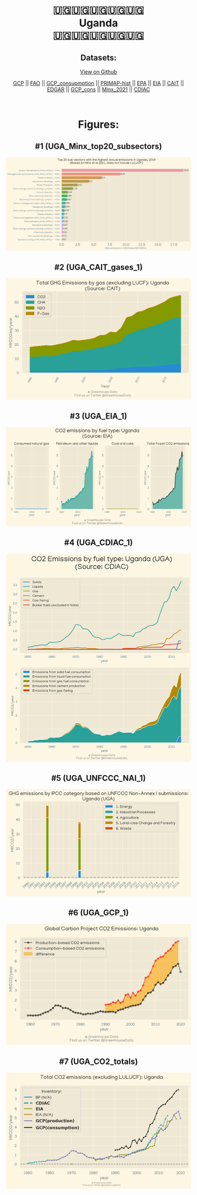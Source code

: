 
<center>
<h1 align="center">
🇺🇬🇺🇬🇺🇬🇺🇬🇺🇬
<br>
Uganda
<br>
🇺🇬🇺🇬🇺🇬🇺🇬🇺🇬
</h1>
<h2>Datasets:</h2>
<p><a href="https://github.com/dquintani/Greenhouse-Data/tree/master/country_data/UGA_Uganda/data">View on Github</a>
<br></p><p><a href="data/UGA_GCP.csv">GCP</a> || <a href="data/UGA_FAO.csv">FAO</a> || <a href="data/UGA_GCP_consupmption.csv">GCP_consupmption</a> || <a href="data/UGA_PRIMAP-hist.csv">PRIMAP-hist</a> || <a href="data/UGA_EPA.csv">EPA</a> || <a href="data/UGA_EIA.csv">EIA</a> || <a href="data/UGA_CAIT.csv">CAIT</a> || <a href="data/UGA_EDGAR.csv">EDGAR</a> || <a href="data/UGA_GCP_cons.csv">GCP_cons</a> || <a href="data/UGA_Minx_2021.csv">Minx_2021</a> || <a href="data/UGA_CDIAC.csv">CDIAC</a></p><p><br></p>
<h1>Figures:</h1><h2>#1 (UGA_Minx_top20_subsectors)</h2>
<p><img alt="" src="figures/UGA_Minx_top20_subsectors.png" /></p><h2>#2 (UGA_CAIT_gases_1)</h2>
<p><img alt="" src="figures/UGA_CAIT_gases_1.png" /></p><h2>#3 (UGA_EIA_1)</h2>
<p><img alt="" src="figures/UGA_EIA_1.png" /></p><h2>#4 (UGA_CDIAC_1)</h2>
<p><img alt="" src="figures/UGA_CDIAC_1.png" /></p><h2>#5 (UGA_UNFCCC_NAI_1)</h2>
<p><img alt="" src="figures/UGA_UNFCCC_NAI_1.png" /></p><h2>#6 (UGA_GCP_1)</h2>
<p><img alt="" src="figures/UGA_GCP_1.png" /></p><h2>#7 (UGA_CO2_totals)</h2>
<p><img alt="" src="figures/UGA_CO2_totals.png" /></p>
